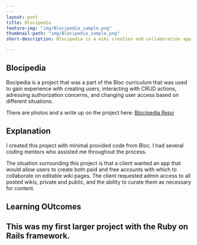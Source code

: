 ```yaml
---
---
layout: post
title: Blocipedia
feature-img: "img/Blocipedia_sample.png"
thumbnail-path: "img/Blocipedia_sample.png"
short-description: Blocipedia is a wiki creation and collaboration app.

---
```


Blocipedia
-------

Bocipedia is a project that was a part of the Bloc curriculum that was used to gain experience with creating users, interacting with CRUD actions,
adressing authorization concerns, and changing user access based on different situations.

There are photos and a write up on the project here: [Blocipedia Repo](https://github.com/dwaite498/blocipedia-2)

Explanation
-----
I created this project with minimal provided code from Bloc. I had several coding mentors who assisted me throughout the process.

The situation surrounding this project is that a client wanted an app that would allow users to create both paid and free accounts with which to collaborate
on editable wiki pages. The client requested admin access to all posted wikis, private and public, and the ability to curate them as necessary for content.

Learning OUtcomes
-----
This was my first larger project with the Ruby on Rails framework. 
-----
